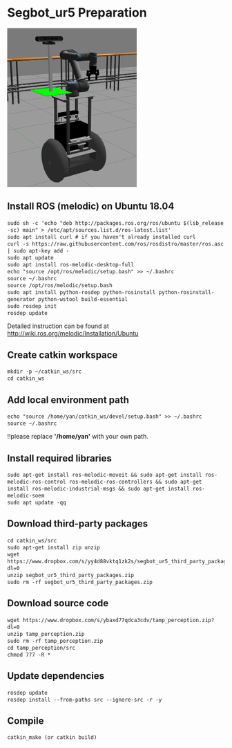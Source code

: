 # Segbot_ur5 Preparation
<img src="https://raw.githubusercontent.com/yding25/pic_share/master/segbot_ur5.png" width="300" />

## Install ROS (melodic) on Ubuntu 18.04
```
sudo sh -c 'echo "deb http://packages.ros.org/ros/ubuntu $(lsb_release -sc) main" > /etc/apt/sources.list.d/ros-latest.list'
sudo apt install curl # if you haven't already installed curl
curl -s https://raw.githubusercontent.com/ros/rosdistro/master/ros.asc | sudo apt-key add -
sudo apt update
sudo apt install ros-melodic-desktop-full
echo "source /opt/ros/melodic/setup.bash" >> ~/.bashrc
source ~/.bashrc
source /opt/ros/melodic/setup.bash
sudo apt install python-rosdep python-rosinstall python-rosinstall-generator python-wstool build-essential
sudo rosdep init
rosdep update
```
Detailed instruction can be found at http://wiki.ros.org/melodic/Installation/Ubuntu

## Create catkin workspace
```
mkdir -p ~/catkin_ws/src
cd catkin_ws
```

## Add local environment path
```
echo "source /home/yan/catkin_ws/devel/setup.bash" >> ~/.bashrc
source ~/.bashrc
```
‼️please replace **'/home/yan'** with your own path.

## Install required libraries
```
sudo apt-get install ros-melodic-moveit && sudo apt-get install ros-melodic-ros-control ros-melodic-ros-controllers && sudo apt-get install ros-melodic-industrial-msgs && sudo apt-get install ros-melodic-soem
sudo apt update -qq
```

## Download third-party packages
```
cd catkin_ws/src
sudo apt-get install zip unzip
wget https://www.dropbox.com/s/yy4d88vktq1zk2s/segbot_ur5_third_party_packages.zip?dl=0
unzip segbot_ur5_third_party_packages.zip
sudo rm -rf segbot_ur5_third_party_packages.zip
```

## Download source code
```
wget https://www.dropbox.com/s/ybaxd77qdca3cdv/tamp_perception.zip?dl=0
unzip tamp_perception.zip
sudo rm -rf tamp_perception.zip
cd tamp_perception/src
chmod 777 -R *
```

## Update dependencies
```
rosdep update
rosdep install --from-paths src --ignore-src -r -y
```
## Compile
``` 
catkin_make (or catkin build)
```
